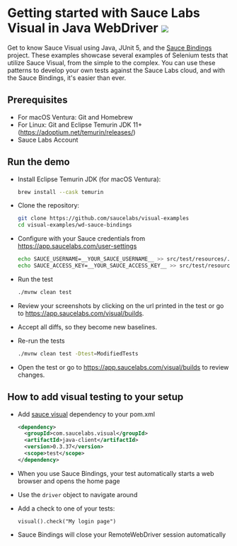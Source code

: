 # Getting started with Sauce Labs Visual in Java WebDriver [![](https://badgen.net/badge/Run%20this%20/README/5B3ADF?icon=https://runme.dev/img/logo.svg)](https://runme.dev/api/runme?repository=git%40github.com%3Asaucelabs%2Fvisual-examples.git)

Get to know Sauce Visual using Java, JUnit 5, and the [Sauce Bindings](https://github.com/saucelabs/sauce_bindings) project. These examples showcase several
examples of Selenium tests that utilize Sauce Visual, from the simple to the complex. You can use these patterns to develop
your own tests against the Sauce Labs cloud, and with the Sauce Bindings, it's easier than ever.

## Prerequisites

- For macOS Ventura: Git and Homebrew
- For Linux: Git and Eclipse Temurin JDK 11+ (https://adoptium.net/temurin/releases/)
- Sauce Labs Account

## Run the demo

- Install Eclipse Temurin JDK (for macOS Ventura):
  ```sh { name=java }
  brew install --cask temurin
  ```

- Clone the repository:
  ```sh { name=clone }
  git clone https://github.com/saucelabs/visual-examples
  cd visual-examples/wd-sauce-bindings
  ```

- Configure with your Sauce credentials from https://app.saucelabs.com/user-settings
  ```sh { name=set-credentials }
  echo SAUCE_USERNAME=__YOUR_SAUCE_USERNAME__ >> src/test/resources/.env
  echo SAUCE_ACCESS_KEY=__YOUR_SAUCE_ACCESS_KEY__ >> src/test/resources/.env
  ```

- Run the test
  ```sh { name=mvn-run-test }
  ./mvnw clean test
  ```

- Review your screenshots by clicking on the url printed in the test or go to https://app.saucelabs.com/visual/builds.
- Accept all diffs, so they become new baselines.

- Re-run the tests
  ```sh { name=mvn-run-test-modified }
  ./mvnw clean test -Dtest=ModifiedTests
  ```

- Open the test or go to https://app.saucelabs.com/visual/builds to review changes.

## How to add visual testing to your setup

- Add [sauce visual](https://central.sonatype.com/artifact/com.saucelabs.visual/java-client) dependency
  to your pom.xml
  ```xml
  <dependency>
    <groupId>com.saucelabs.visual</groupId>
    <artifactId>java-client</artifactId>
    <version>0.3.37</version>
    <scope>test</scope>
  </dependency>
  ```

- When you use Sauce Bindings, your test automatically starts a web browser and opens the home page
- Use the ```driver``` object to navigate around
- Add a check to one of your tests:
  ```
  visual().check("My login page")
  ```

- Sauce Bindings will close your RemoteWebDriver session automatically
